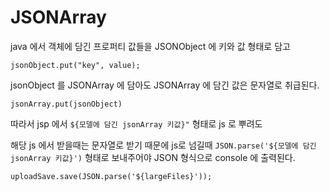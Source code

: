 # JSONArray

java 에서 객체에 담긴 프로퍼티 값들을 JSONObject 에 키와 값 형태로 담고 

`jsonObject.put("key", value);`

jsonObject 를 JSONArray 에 담아도 JSONArray 에 담긴 값은 문자열로 취급된다.

`jsonArray.put(jsonObject)`

따라서 jsp 에서 `${모델에 담긴 jsonArray 키값}"` 형태로 js 로 뿌려도 

해당 js 에서 받을때는 문자열로 받기 때문에 js로 넘길때 `JSON.parse('${모델에 담긴 jsonArray 키값}')` 형태로 보내주어야 JSON 형식으로 console 에 출력된다.

```html
uploadSave.save(JSON.parse('${largeFiles}'));
```

